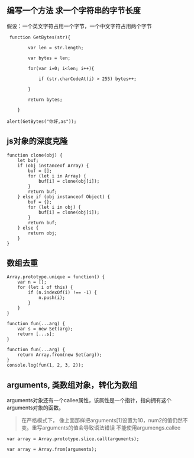 ## 编写一个方法 求一个字符串的字节长度

假设：一个英文字符占用一个字节，一个中文字符占用两个字节
```
 function GetBytes(str){

        var len = str.length;

        var bytes = len;

        for(var i=0; i<len; i++){

            if (str.charCodeAt(i) > 255) bytes++;

        }

        return bytes;

    }

alert(GetBytes("你好,as"));
```

## js对象的深度克隆
```
function clone(obj) {
    let buf; 
    if (obj instanceof Array) {
        buf = [];
        for (let i in Array) {
            buf[i] = clone(obj[i]);
        }
        return buf;
    } else if (obj instanceof Object) {
        buf = {};
        for (let i in obj) {
            buf[i] = clone(obj[i]);
        }
        return buf;
    } else {
        return obj;
    }
}
```
## 数组去重
```
Array.prototype.unique = function() {
    var n = [];
    for (let i of this) {
        if (n.indexOf(i) !== -1) {
            n.push(i);
        }
    }
}
```
```
function fun(...arg) {
    var s = new Set(arg);
    return [...s];
}

function fun(...arg) {
    return Array.from(new Set(arg));
}
console.log(fun(1, 2, 3, 2));
```

## arguments, 类数组对象，转化为数组
arguments对象还有一个callee属性，该属性是一个指针，指向拥有这个arguments对象的函数。
>在严格模式下，
像上面那样把arguments[1]设置为10，num2的值仍然不变。重写arguments的值会导致语法错误
不能使用argumengs.callee

```
var array = Array.prototype.slice.call(arguments);

var array = Array.from(arguments);
```